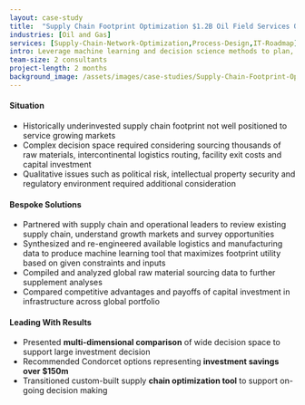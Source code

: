 ```yaml
---
layout: case-study
title:  "Supply Chain Footprint Optimization $1.2B Oil Field Services Organization"
industries: [Oil and Gas]
services: [Supply-Chain-Network-Optimization,Process-Design,IT-Roadmap]
intro: Leverage machine learning and decision science methods to plan, pressure test and compare go-forward models for global supply chain footprint requiring >$100m in investment
team-size: 2 consultants
project-length: 2 months
background_image: /assets/images/case-studies/Supply-Chain-Footprint-Optimization-1.2B-Oil-Field-Services-Organization.jpg
---
```


#### Situation
- Historically underinvested supply chain footprint not well positioned to service growing markets
- Complex decision space required considering sourcing thousands of raw materials, intercontinental logistics routing, facility exit costs and capital investment
- Qualitative issues such as political risk, intellectual property security and regulatory environment required additional consideration

#### Bespoke Solutions
- Partnered with supply chain and operational leaders to review existing supply chain, understand growth markets and survey opportunities
- Synthesized and re-engineered available logistics and manufacturing data to produce machine learning tool that maximizes footprint utility based on given constraints and inputs
- Compiled and analyzed global raw material sourcing data to further supplement analyses
- Compared competitive advantages and payoffs of capital investment in infrastructure across global portfolio

#### Leading With Results
- Presented **multi-dimensional comparison** of wide decision space to support large investment decision
- Recommended Condorcet options representing **investment savings over $150m**
- Transitioned custom-built supply **chain optimization tool** to support on-going decision making
